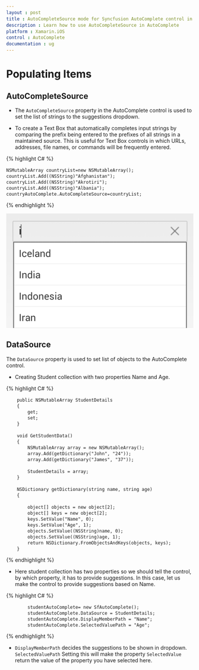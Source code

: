```yaml
---
layout : post
title : AutoCompleteSource mode for Syncfusion AutoComplete control in Xamarin.iOS
description : Learn how to use AutoCompleteSource in AutoComplete
platform : Xamarin.iOS 
control : AutoComplete
documentation : ug
---
```


# Populating Items

## AutoCompleteSource 

* The `AutoCompleteSource` property in the AutoComplete control is used to set the list of strings to the suggestions dropdown.

* To create a Text Box that automatically completes input strings by comparing the prefix being entered to the prefixes of all strings in a maintained source. This is useful for Text Box controls in which URLs, addresses, file names, or commands will be frequently entered.


{% highlight C# %}

	NSMutableArray countryList=new NSMutableArray();
	countryList.Add((NSString)"Afghanistan");
	countryList.Add((NSString)"Akrotiri");
	countryList.Add((NSString)"Albania"); 
	countryAutoComplete.AutoCompleteSource=countryList;

{% endhighlight %}


![](images/autocompletesource.png)

## DataSource

The `DataSource` property is used to set list of objects to the AutoComplete control. 

* Creating Student collection with two properties Name and Age.

{% highlight C# %}

		public NSMutableArray StudentDetails
		{
			get;
			set;
		}

		void GetStudentData()
		{
			NSMutableArray array = new NSMutableArray();
			array.Add(getDictionary("John", "24"));
			array.Add(getDictionary("James", "37"));

			StudentDetails = array;
		}

		NSDictionary getDictionary(string name, string age)
		{

			object[] objects = new object[2];
			object[] keys = new object[2];
			keys.SetValue("Name", 0);
			keys.SetValue("Age", 1);
			objects.SetValue((NSString)name, 0);
			objects.SetValue((NSString)age, 1);
			return NSDictionary.FromObjectsAndKeys(objects, keys);
		}

		
{% endhighlight %}

* Here student collection has two properties so we should tell the control, by which property, it has to provide suggestions. In this case, let us make the control to provide suggestions based on Name.

{% highlight C# %}

			studentAutoComplete= new SfAutoComplete();
			studentAutoComplete.DataSource = StudentDetails;
			studentAutoComplete.DisplayMemberPath = "Name";
			studentAutoComplete.SelectedValuePath = "Age";

{% endhighlight %}

* `DisplayMemberPath` decides the suggestions to be shown in dropdown. `SelectedValuePath`  Setting this will make the property `SelectedValue` return the value of the property you have selected here. 